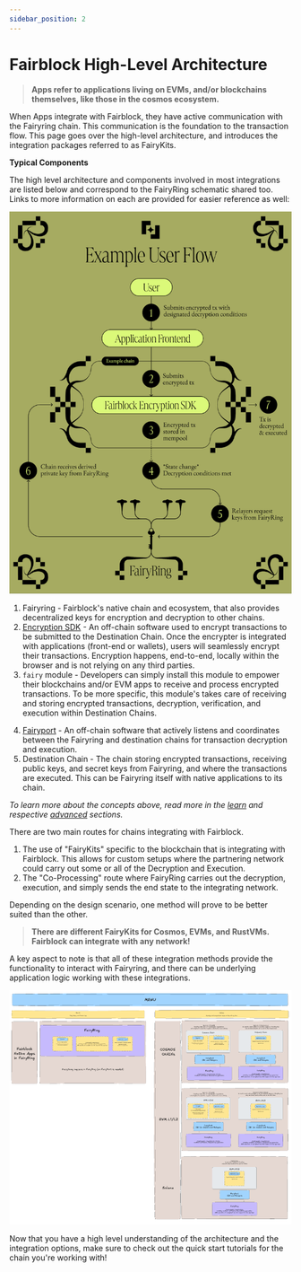 ```yaml
---
sidebar_position: 2
---
```


# Fairblock High-Level Architecture

> **Apps refer to applications living on EVMs, and/or blockchains themselves, like those in the cosmos ecosystem.**

When Apps integrate with Fairblock, they have active communication with the Fairyring chain. This communication is the foundation to the transaction flow. This page goes over the high-level architecture, and introduces the integration packages referred to as FairyKits.

**Typical Components**

The high level architecture and components involved in most integrations are listed below and correspond to the FairyRing schematic shared too. Links to more information on each are provided for easier reference as well:

<!-- TODO: get links to all of the below except Destination Chain -->

![Simplified Architecture of Fairblock](../../static/img/FairyRingInfoGraphic.png)

1. Fairyring - Fairblock's native chain and ecosystem, that also provides decentralized keys for encryption and decryption to other chains.
2. [Encryption SDK](../../advanced/encrypt_tx.md) - An off-chain software used to encrypt transactions to be submitted to the Destination Chain. Once the encrypter is integrated with applications (front-end or wallets), users will seamlessly encrypt their transactions. Encryption happens, end-to-end, locally within the browser and is not relying on any third parties.
3. `fairy` module - Developers can simply install this module to empower their blockchains and/or EVM apps to receive and process encrypted transactions. To be more specific, this module's takes care of receiving and storing encrypted transactions, decryption, verification, and execution within Destination Chains.
<!-- TODO: make a new sub page in advanced for `fairy` module -->
4. [Fairyport](../../advanced/fairyport.md) - An off-chain software that actively listens and coordinates between the Fairyring and destination chains for transaction decryption and execution.
5. Destination Chain - The chain storing encrypted transactions, receiving public keys, and secret keys from Fairyring, and where the transactions are executed. This can be Fairyring itself with native applications to its chain.

_To learn more about the concepts above, read more in the [learn](../learn/overview.md) and respective [advanced](../category/advanced/) sections._

There are two main routes for chains integrating with Fairblock.

1. The use of "FairyKits" specific to the blockchain that is integrating with Fairblock. This allows for custom setups where the partnering network could carry out some or all of the Decryption and Execution.
2. The "Co-Processing" route where FairyRing carries out the decryption, execution, and simply sends the end state to the integrating network.

Depending on the design scenario, one method will prove to be better suited than the other. 

> **There are different FairyKits for Cosmos, EVMs, and RustVMs. Fairblock can integrate with any network!**

A key aspect to note is that all of these integration methods provide the functionality to interact with Fairyring, and there can be underlying application logic working with these integrations.

![Integration Schematic](../assets/IntegrationSchematic.png)

Now that you have a high level understanding of the architecture and the integration options, make sure to check out the quick start tutorials for the chain you're working with!